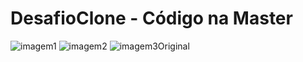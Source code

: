 # DesafioClone - Código na Master
![imagem1](https://user-images.githubusercontent.com/25104864/145478715-46bb2426-a9a9-4e87-870f-6164b1a3a86f.jpg)
![imagem2](https://user-images.githubusercontent.com/25104864/145478725-c7768300-63f2-4f63-910d-e1373ea1b9b3.jpg)
![imagem3Original](https://user-images.githubusercontent.com/25104864/145478736-3de724d1-5cd8-43a0-b9ea-f39207acd820.jpg)
